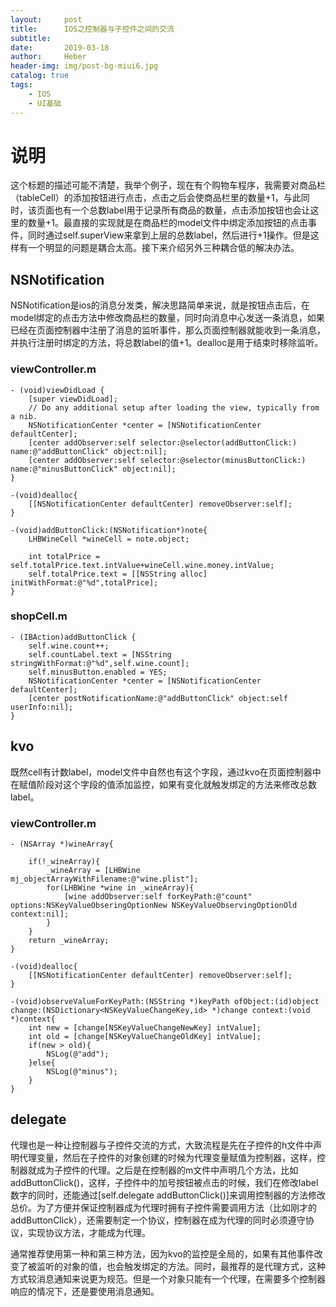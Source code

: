 ```yaml
---
layout:     post
title:      IOS之控制器与子控件之间的交流
subtitle:   
date:       2019-03-18
author:     Heber
header-img: img/post-bg-miui6.jpg
catalog: true
tags:
    - IOS
    - UI基础
---
```



# 说明

这个标题的描述可能不清楚，我举个例子，现在有个购物车程序，我需要对商品栏（tableCell）的添加按钮进行点击，点击之后会使商品栏里的数量+1，与此同时，该页面也有一个总数label用于记录所有商品的数量，点击添加按钮也会让这里的数量+1。最直接的实现就是在商品栏的model文件中绑定添加按钮的点击事件，同时通过self.superView来拿到上层的总数label，然后进行+1操作。但是这样有一个明显的问题是耦合太高。接下来介绍另外三种耦合低的解决办法。

## NSNotification

NSNotification是ios的消息分发类，解决思路简单来说，就是按钮点击后，在model绑定的点击方法中修改商品栏的数量，同时向消息中心发送一条消息，如果已经在页面控制器中注册了消息的监听事件，那么页面控制器就能收到一条消息，并执行注册时绑定的方法，将总数label的值+1。dealloc是用于结束时移除监听。

### viewController.m
```
- (void)viewDidLoad {
    [super viewDidLoad];
    // Do any additional setup after loading the view, typically from a nib.
    NSNotificationCenter *center = [NSNotificationCenter defaultCenter];
    [center addObserver:self selector:@selector(addButtonClick:) name:@"addButtonClick" object:nil];
    [center addObserver:self selector:@selector(minusButtonClick:) name:@"minusButtonClick" object:nil];
}

-(void)dealloc{
    [[NSNotificationCenter defaultCenter] removeObserver:self];
}

-(void)addButtonClick:(NSNotification*)note{
    LHBWineCell *wineCell = note.object;
    
    int totalPrice = self.totalPrice.text.intValue+wineCell.wine.money.intValue;
    self.totalPrice.text = [[NSString alloc] initWithFormat:@"%d",totalPrice];
}

```

### shopCell.m
```
- (IBAction)addButtonClick {
    self.wine.count++;
    self.countLabel.text = [NSString stringWithFormat:@"%d",self.wine.count];
    self.minusButton.enabled = YES;
    NSNotificationCenter *center = [NSNotificationCenter defaultCenter];
    [center postNotificationName:@"addButtonClick" object:self userInfo:nil];
}
```

## kvo

既然cell有计数label，model文件中自然也有这个字段，通过kvo在页面控制器中在赋值阶段对这个字段的值添加监控，如果有变化就触发绑定的方法来修改总数label。

### viewController.m

```
- (NSArray *)wineArray{
    
    if(!_wineArray){
        _wineArray = [LHBWine mj_objectArrayWithFilename:@"wine.plist"];
        for(LHBWine *wine in _wineArray){
            [wine addObserver:self forKeyPath:@"count" options:NSKeyValueObseringOptionNew NSKeyValueObservingOptionOld context:nil];
        }
    }
    return _wineArray;
}

-(void)dealloc{
    [[NSNotificationCenter defaultCenter] removeObserver:self];
}

-(void)observeValueForKeyPath:(NSString *)keyPath ofObject:(id)object change:(NSDictionary<NSKeyValueChangeKey,id> *)change context:(void *)context{
    int new = [change[NSKeyValueChangeNewKey] intValue];
    int old = [change[NSKeyValueChangeOldKey] intValue];
    if(new > old){
        NSLog(@"add");
    }else{
        NSLog(@"minus");
    }
}
```

## delegate

代理也是一种让控制器与子控件交流的方式，大致流程是先在子控件的h文件中声明代理变量，然后在子控件的对象创建的时候为代理变量赋值为控制器，这样，控制器就成为子控件的代理。之后是在控制器的m文件中声明几个方法，比如addButtonClick()，这样，子控件中的加号按钮被点击的时候，我们在修改label数字的同时，还能通过[self.delegate addButtonClick()]来调用控制器的方法修改总价。为了方便并保证控制器成为代理时拥有子控件需要调用方法（比如刚才的addButtonClick），还需要制定一个协议，控制器在成为代理的同时必须遵守协议，实现协议方法，才能成为代理。

通常推荐使用第一种和第三种方法，因为kvo的监控是全局的，如果有其他事件改变了被监听的对象的值，也会触发绑定的方法。同时，最推荐的是代理方式，这种方式较消息通知来说更为规范。但是一个对象只能有一个代理，在需要多个控制器响应的情况下，还是要使用消息通知。
